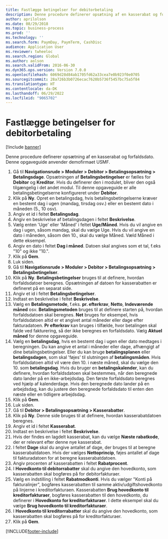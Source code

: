 ```yaml
---
title: Fastlægge betingelser for debitorbetaling
description: Denne procedure definerer opsætning af en kasserabat og forfaldsdato.
author: aprilolson
ms.date: 08/29/2018
ms.topic: business-process
ms.prod: ''
ms.technology: ''
ms.search.form: PaymDay, PaymTerm, CashDisc
audience: Application User
ms.reviewer: twheeloc
ms.search.region: Global
ms.author: aolson
ms.search.validFrom: 2016-06-30
ms.dyn365.ops.version: Version 7.0.0
ms.openlocfilehash: 6069d28d84ab1705fd62a33cea7e0b923f0e0705
ms.sourcegitcommit: 28a726b3b0726ecac7620b5736f5457bc75a5f84
ms.translationtype: HT
ms.contentlocale: da-DK
ms.lasthandoff: 06/29/2022
ms.locfileid: "9065702"
---
```

# <a name="establish-customer-payment-terms"></a>Fastlægge betingelser for debitorbetaling

[!include [banner](../../includes/banner.md)]

Denne procedure definerer opsætning af en kasserabat og forfaldsdato. Denne opgaveguide anvender demofirmaet USMF.

1. Gå til **Navigationsrude > Moduler > Debitor > Betalingsopsætning > Betalingsdage**. Opsætningen af **Betalingsbetingelser** er fælles for **Debitor** og **Kreditor**. Hvis du definerer den i modulet, bliver den også tilgængelig i det andet modul. Til denne opgaveguide er alle betalingsbetingelserne konfigureret under **Debitor**.
2. Klik på **Ny**. Opret en betalingsdag, hvis betalingsbetingelserne kræver en bestemt dag i ugen (mandag, tirsdag osv.) eller en bestemt dato i måneden (5., 10 osv). 
3. Angiv et id i feltet **Betalingsdag**.
4. Angiv en beskrivelse af betalingsdagen i feltet **Beskrivelse**.
5. Vælg enten 'Uge' eller 'Måned' i feltet **Uge/Måned**. Hvis du vil angive en dag i ugen, såsom mandag, skal du vælge Uge. Hvis du vil angive en dato i måneden, såsom den 10., skal du vælge Måned. Væld Måned i dette eksempel. 
6. Angiv en dato i feltet **Dag i måned**. Datoen skal angives som et tal, f.eks "10" og ikke "10.". 
7. Klik på **Gem**.
8. Luk siden.
9. Gå til **Navigationsrude > Moduler > Debitor > Betalingsopsætning > Betalingsbetingelser**.
10. Klik på **Ny**. **Betalingsbetingelser** bruges til at definere, hvordan forfaldsdatoer beregnes. Opsætningen af datoen for kasserabatten er defineret på en separat side. 
11. Angiv et id i feltet **Betalingsbetingelser**.
12. Indtast en beskrivelse i feltet **Beskrivelse**.
13. Vælg en **Betalingsmetode**, f.eks. **pr. efterkrav**, **Netto**, **Indeværende måned** osv. **Betalingsmetoden** bruges til at definere starten på, hvordan forfaldsdatoen skal beregnes. **Net** bruges for eksempel, hvis forfaldsdatoen altid er et angivet antal måneder eller dage efter fakturadatoen. **Pr efterkrav** kan bruges i tilfælde, hvor betalingen skal falde ved fakturering, så der ikke beregnes en forfaldsdato. Vælg **Aktuel måned** for denne opgaveguide.  
14. Vælg en **betalingsdag**, hvis en bestemt dag i ugen eller dato medtages i beregningen. Du kan angive et antal i måneder eller dage, afhængigt af dine betalingsbetingelser. Eller du kan bruge **betalingsplanen** eller **betalingsdagen**, som skal 'føjes' til slutningen af **betalingsmåden**. Hvis forfaldsdatoen altid vil være den 10. i næste måned, skal du vælge den 10. som **betalingsdag**. Hvis du bruger en **betalingskalender**, kan du definere, hvordan forfaldsdatoen skal bestemmes, når den beregnede dato lander på en ikke-arbejdsdag. Den første forfaldsdato beregnes ved hjælp af kalenderdage. Hvis den beregnede dato lander på en arbejdsdag, kan du justere den beregnede forfaldsdato til enten den næste eller en tidligere arbejdsdag.
15. Klik på **Gem**.
16. Luk siden.
17. Gå til **Debitor > Betalingsopsætning > Kasserabatter**.
18. Klik på **Ny**. Denne side bruges til at definere, hvordan kasserabatdatoen beregnes. 
19. Angiv et id i feltet **Kasserabat**.
20. Indtast en beskrivelse i feltet **Beskrivelse**.
21. Hvis der findes en lagdelt kasserabat, kan du vælge **Næste rabatkode**, der er relevant efter denne nye kasserabat.
22. I feltet **Dage** skal du angive antallet af dage, der bruges til at beregne kasserabatdatoen. Hvis der vælges **Nettoprincip**, føjes antallet af dage til fakturadatoen for at beregne kasserabatdatoen.  
23. Angiv procenten af kasserabatten i feltet **Rabatprocent**.
24. I **Hovedkonto til debitorrabatter** skal du angive den hovedkonto, som kasserabatten skal bogføres på for debitorfakturaer.
25. Vælg en indstilling i feltet **Rabatmodkonti**. Hvis du vælger "Konti på fakturalinjer", bogføres kasserabatten til samme aktiv/udgiftshovedkonto på linjerne i kreditorfakturaen. Kasserabatten **Brug hovedkonto til kreditorfakturaer**, bogføres kasserabatten til den hovedkonto, du definerer i **Hovedkonto for kreditorfakturaer**. I dette eksempel skal du vælge **Brug hovedkonto til kreditorfakturaer**. 
26. I **Hovedkonto til kreditorrabatter** skal du angive den hovedkonto, som kasserabatten skal bogføres på for kreditorfakturaer.
27. Klik på **Gem**.



[!INCLUDE[footer-include](../../../includes/footer-banner.md)]
